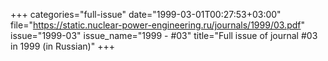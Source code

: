 +++
categories="full-issue"
date="1999-03-01T00:27:53+03:00"
file="https://static.nuclear-power-engineering.ru/journals/1999/03.pdf"
issue="1999-03"
issue_name="1999 - #03"
title="Full issue of journal #03 in 1999 (in Russian)"
+++